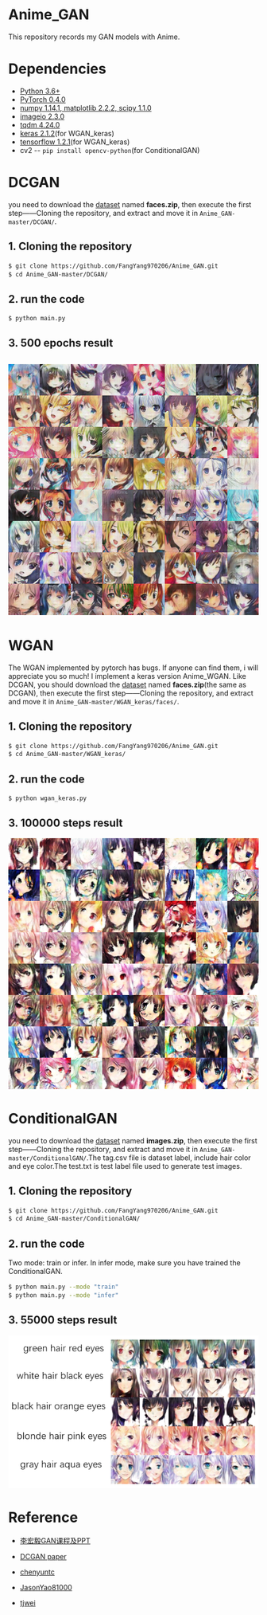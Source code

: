 # Anime_GAN
This repository records my GAN models with Anime. 

# Dependencies
* [Python 3.6+](https://www.continuum.io/downloads)
* [PyTorch 0.4.0](http://pytorch.org/)
* [numpy 1.14.1, matplotlib 2.2.2, scipy 1.1.0](https://www.scipy.org/install.html)
* [imageio 2.3.0](https://pypi.org/project/imageio/)
* [tqdm 4.24.0](https://pypi.org/project/tqdm/)
* [keras 2.1.2](https://keras.io/#installation)(for WGAN_keras)
* [tensorflow 1.2.1](https://www.tensorflow.org/install/)(for WGAN_keras)
* cv2 -- `pip install opencv-python`(for ConditionalGAN)

# DCGAN
you need to download the [dataset](https://1drv.ms/u/s!AgBYzHhocQD4g0_Fr-mC-DYfWahJ) named **faces.zip**, then execute the first step——Cloning the repository, and extract and move it in `Anime_GAN-master/DCGAN/`.
## 1. Cloning the repository
```bash
$ git clone https://github.com/FangYang970206/Anime_GAN.git
$ cd Anime_GAN-master/DCGAN/
```
## 2. run the code
```bash
$ python main.py 
```
## 3. 500 epochs result
![](result/DCGAN_500.png)
---
# WGAN
The WGAN implemented by pytorch has bugs. If anyone can find them, i will appreciate you so much! 
I implement a keras version Anime_WGAN. Like DCGAN, you should download the [dataset](https://1drv.ms/u/s!AgBYzHhocQD4g0_Fr-mC-DYfWahJ) named **faces.zip**(the same as DCGAN), then execute the first step——Cloning the repository, and extract and move it in `Anime_GAN-master/WGAN_keras/faces/`.
## 1. Cloning the repository
```bash
$ git clone https://github.com/FangYang970206/Anime_GAN.git
$ cd Anime_GAN-master/WGAN_keras/
```
## 2. run the code
```bash
$ python wgan_keras.py 
```
## 3. 100000 steps result
![](result/wgan_keras_result.png)
# ConditionalGAN
you need to download the [dataset](https://1drv.ms/u/s!AgBYzHhocQD4g3n4vJSQ9s6ZUZOQ) named **images.zip**, then execute the first step——Cloning the repository, and extract and move it in `Anime_GAN-master/ConditionalGAN/`.The tag.csv file is dataset label, include hair color and eye color.The test.txt is test label file used to generate test images.
## 1. Cloning the repository
```bash
$ git clone https://github.com/FangYang970206/Anime_GAN.git
$ cd Anime_GAN-master/ConditionalGAN/
```
## 2. run the code
Two mode: train or infer. In infer mode, make sure you have trained the ConditionalGAN.
```bash
$ python main.py --mode "train"
$ python main.py --mode "infer"  
```
## 3. 55000 steps result
![](result/ConditionalGAN_55000.png)


# Reference
* [李宏毅GAN课程及PPT][1]
* [DCGAN paper][2]
* [chenyuntc][3]
* [JasonYao81000][4]
* [tjwei][5]


  [1]: http://speech.ee.ntu.edu.tw/~tlkagk/courses_MLDS18.html
  [2]: http://arxiv.org/abs/1511.06434
  [3]: https://github.com/chenyuntc/pytorch-GAN
  [4]: https://github.com/JasonYao81000/MLDS2018SPRING/tree/master/hw3
  [5]: https://github.com/tjwei/GANotebooks/blob/master/wgan2-keras.ipynb
  